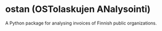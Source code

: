 # ostan (OSTolaskujen ANalysointi)

A Python package for analysing invoices of Finnish public organizations.
